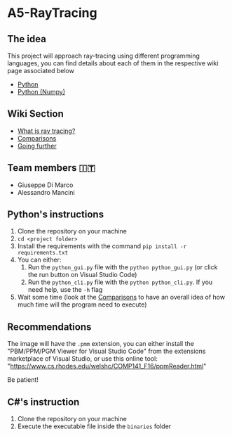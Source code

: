 # A5-RayTracing

## The idea

This project will approach ray-tracing using different programming languages, you can find details about each of them in the respective wiki page associated below

- [Python](./python/readme.md)
- [Python (Numpy)](./python-numpy/readme.md)

## Wiki Section

- [What is ray tracing?](./docs/what_is_ray_tracing.md)
- [Comparisons](./docs/comparisons.md)
- [Going further](./docs/going_further.md)

## Team members 🇮🇹

- Giuseppe Di Marco
- Alessandro Mancini

## Python's instructions

1. Clone the repository on your machine
2. `cd <project folder>`
3. Install the requirements with the command `pip install -r requirements.txt`
4. You can either: 
    1. Run the `python_gui.py` file with the `python python_gui.py` (or click the run button on Visual Studio Code)
    2. Run the `python_cli.py` file with the `python python_cli.py`. If you need help, use the `-h` flag
5. Wait some time (look at the [Comparisons](#comparisons) to have an overall idea of how much time will the program need to execute)

## Recommendations

The image will have the `.pmm` extension, you can either install the "PBM/PPM/PGM Viewer for Visual Studio Code" from the extensions marketplace of Visual Studio, or use this online tool: "https://www.cs.rhodes.edu/welshc/COMP141_F16/ppmReader.html"

Be patient!

## C#'s instruction

1. Clone the repository on your machine
2. Execute the executable file inside the `binaries` folder
